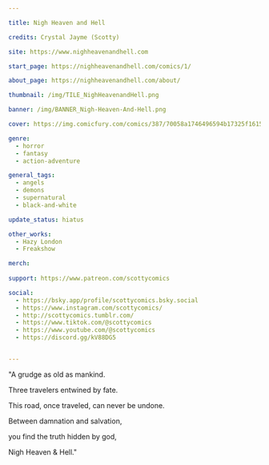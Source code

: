 ```yaml
---

title: Nigh Heaven and Hell

credits: Crystal Jayme (Scotty)

site: https://www.nighheavenandhell.com

start_page: https://nighheavenandhell.com/comics/1/

about_page: https://nighheavenandhell.com/about/

thumbnail: /img/TILE_NighHeavenandHell.png

banner: /img/BANNER_Nigh-Heaven-And-Hell.png

cover: https://img.comicfury.com/comics/387/70058a1746496594b17325f161574960.jpg

genre: 
  - horror
  - fantasy
  - action-adventure

general_tags: 
  - angels
  - demons
  - supernatural
  - black-and-white

update_status: hiatus

other_works:
  - Hazy London
  - Freakshow

merch: 
  
support: https://www.patreon.com/scottycomics

social: 
  - https://bsky.app/profile/scottycomics.bsky.social
  - https://www.instagram.com/scottycomics/
  - http://scottycomics.tumblr.com/
  - https://www.tiktok.com/@scottycomics
  - https://www.youtube.com/@scottycomics
  - https://discord.gg/kV88DG5


---
```


"A grudge as old as mankind.

Three travelers entwined by fate.

This road, once traveled, can never be undone.

Between damnation and salvation,

you find the truth hidden by god,

Nigh Heaven & Hell." 